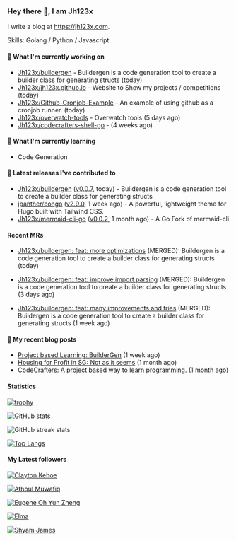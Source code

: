 ### Hey there 👋, I am Jh123x

I write a blog at https://jh123x.com.

Skills: Golang / Python / Javascript.

#### 👷 What I'm currently working on

- [Jh123x/buildergen](https://github.com/Jh123x/buildergen) - Buildergen is a code generation tool to create a builder class for generating structs (today)
- [Jh123x/jh123x.github.io](https://github.com/Jh123x/jh123x.github.io) - Website to Show my projects / competitions (today)
- [Jh123x/Github-Cronjob-Example](https://github.com/Jh123x/Github-Cronjob-Example) - An example of using github as a cronjob runner. (today)
- [Jh123x/overwatch-tools](https://github.com/Jh123x/overwatch-tools) - Overwatch tools (5 days ago)
- [Jh123x/codecrafters-shell-go](https://github.com/Jh123x/codecrafters-shell-go) -  (4 weeks ago)

#### 🌱 What I'm currently learning
- Code Generation

#### 🔭 Latest releases I've contributed to

- [Jh123x/buildergen](https://github.com/Jh123x/buildergen) ([v0.0.7](https://github.com/Jh123x/buildergen/releases/tag/v0.0.7), today) - Buildergen is a code generation tool to create a builder class for generating structs
- [jpanther/congo](https://github.com/jpanther/congo) ([v2.9.0](https://github.com/jpanther/congo/releases/tag/v2.9.0), 1 week ago) - A powerful, lightweight theme for Hugo built with Tailwind CSS.
- [Jh123x/mermaid-cli-go](https://github.com/Jh123x/mermaid-cli-go) ([v0.0.2](https://github.com/Jh123x/mermaid-cli-go/releases/tag/v0.0.2), 1 month ago) - A Go Fork of mermaid-cli

#### Recent MRs


-    [Jh123x/buildergen: feat: more optimizations](https://github.com/Jh123x/buildergen/pull/6) (MERGED): Buildergen is a code generation tool to create a builder class for generating structs (today)

-    [Jh123x/buildergen: feat: improve import parsing](https://github.com/Jh123x/buildergen/pull/5) (MERGED): Buildergen is a code generation tool to create a builder class for generating structs (3 days ago)

-    [Jh123x/buildergen: feat: many improvements and tries](https://github.com/Jh123x/buildergen/pull/4) (MERGED): Buildergen is a code generation tool to create a builder class for generating structs (1 week ago)


#### 📜 My recent blog posts

- [Project based Learning: BuilderGen](https://jh123x.com/blog/2024/golang-simple-optimization/) (1 week ago)
- [Housing for Profit in SG: Not as it seems](https://jh123x.com/blog/2024/housing-in-sg/) (1 month ago)
- [CodeCrafters: A project based way to learn programming.](https://jh123x.com/blog/2024/codecrafters/) (1 month ago)

#### Statistics
[![trophy](https://github-profile-trophy.vercel.app/?username=Jh123x)](https://github.com/ryo-ma/github-profile-trophy)

![GitHub stats](https://github-readme-stats.vercel.app/api?username=Jh123x&show_icons=true)

![GitHub streak stats](https://streak-stats.demolab.com/?user=Jh123x)

[![Top Langs](https://github-readme-stats.vercel.app/api/top-langs/?username=Jh123x)](https://github.com/anuraghazra/github-readme-stats)

#### My Latest followers


[![Clayton Kehoe](https://avatars.githubusercontent.com/u/118750525?u=588ffcf7212e3e560dad019bff8a65b991b9d723&amp;v=4 "Clayton Kehoe Avatar")](https://github.com/kehoecj)

[![Athoul Muwafiq](https://avatars.githubusercontent.com/u/35678534?u=6c88d042c330c3e543a1028be27a1ebba7ddec0d&amp;v=4 "Athoul Muwafiq Avatar")](https://github.com/athoulmuwafiq)

[![Eugene Oh Yun Zheng](https://avatars.githubusercontent.com/u/131158451?u=d11fb2415d1acf99108aa3e2801f972509a294c7&amp;v=4 "Eugene Oh Yun Zheng Avatar")](https://github.com/EugeneOYZ1203n)

[![Elma](https://avatars.githubusercontent.com/u/76640319?u=1e7343ab8580c4ddafa6ebbb5a0f4cbb51383ad3&amp;v=4 "Elma Avatar")](https://github.com/caprinux)

[![Shyam James](https://avatars.githubusercontent.com/u/73977553?u=efbf14a25c6d1a823404e01e260a073b0a5b31df&amp;v=4 "Shyam James Avatar")](https://github.com/shyamjames)
